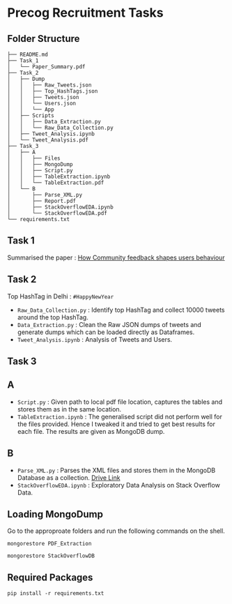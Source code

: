 # Precog Recruitment Tasks


## Folder Structure
```
├── README.md
├── Task_1
│   └── Paper_Summary.pdf
├── Task_2
│   ├── Dump
│   │   ├── Raw_Tweets.json
│   │   ├── Top_HashTags.json
│   │   ├── Tweets.json
│   │   └── Users.json
│   │   └── App
│   ├── Scripts
│   │   ├── Data_Extraction.py
│   │   └── Raw_Data_Collection.py
│   ├── Tweet_Analysis.ipynb
│   └── Tweet_Analysis.pdf
├── Task_3
│   ├── A
│   │   ├── Files
│   │   ├── MongoDump
│   │   ├── Script.py
│   │   ├── TableExtraction.ipynb
│   │   └── TableExtraction.pdf
│   └── B
│       ├── Parse_XML.py
│       ├── Report.pdf
│       ├── StackOverflowEDA.ipynb
│       └── StackOverflowEDA.pdf
└── requirements.txt
```


## Task 1

Summarised the paper : [How Community feedback shapes users behaviour](https://cs.stanford.edu/people/jure/pubs/disqus-icwsm14.pdf)


## Task 2

Top HashTag in Delhi : `#HappyNewYear`

- `Raw_Data_Collection.py` : Identify top HashTag and collect 10000 tweets around the top HashTag.
- `Data_Extraction.py` : Clean the Raw JSON dumps of tweets and generate dumps which can be loaded directly as Dataframes.
- `Tweet_Analysis.ipynb` : Analysis of Tweets and Users. 

## Task 3

## A

- `Script.py` : Given path to local pdf file location, captures the tables and stores them as in the same location.
- `TableExtraction.ipynb` : The generalised script did not perform well for the files provided. Hence I tweaked it and tried to get best results for each file. The results are given as MongoDB dump.

## B

- `Parse_XML.py` : Parses the XML files and stores them in the MongoDB Database as a collection. [Drive Link](https://drive.google.com/drive/folders/1-CzccA6Kwzn3nUrFHDErRqPVhS4cyhdr?usp=sharing)
- `StackOverflowEDA.ipynb` : Exploratory Data Analysis on Stack Overflow Data.

## Loading MongoDump

Go to the approproate folders and run the following commands on the shell.

```mongorestore PDF_Extraction```

```mongorestore StackOverflowDB```

## Required Packages

``` pip install -r requirements.txt ```

